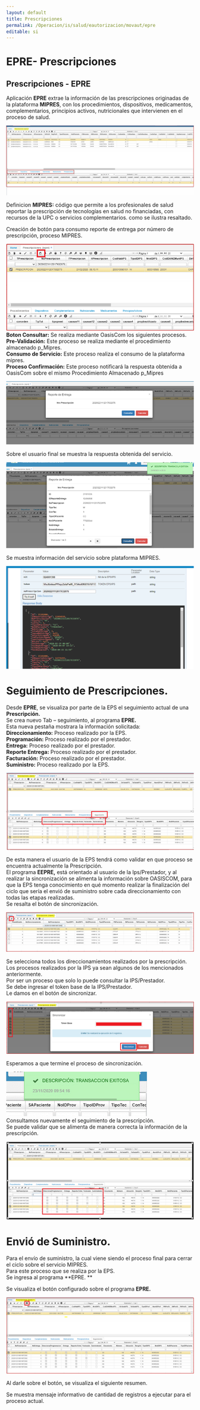 ```yaml
---  
layout: default  
title: Prescripciones 
permalink: /Operacion/is/salud/eautorizacion/movaut/epre  
editable: si  
---  
```


# EPRE- Prescripciones   

## Prescripciones  - EPRE  

Aplicación **EPRE**  extrae la información de las prescripciones originadas de la plataforma **MIPRES**, con los procedimientos, dispositivos, medicamentos, complementarios, principios activos, nutricionales que intervienen en el proceso de salud.  

![](epre1.png) 

Definicion **MIPRES:** código que permite a los profesionales de salud reportar la prescripción de tecnologías en salud no financiadas, con recursos de la UPC o servicios complementarios. como se ilustra resaltado.  

Creación de botón para consumo reporte de entrega por número de prescripción, proceso MIPRES.  

![](epre2.png)  
**Boton Consultar:** Se realiza mediante OasisCom los siguientes procesos.  
**Pre-Validación:** Este proceso se realiza mediante el procedimiento almacenado p_Mipres.  
**Consumo de Servicio:** Este proceso realiza el consumo de la plataforma mipres.  
**Proceso Confirmación:** Este proceso notificará la respuesta obtenida a OasisCom sobre el mismo Procedimiento Almacenado p_Mipres  

![](epre3.png)  

Sobre el usuario final se muestra la respuesta obtenida del servicio.  

![](epre4.png)  

Se muestra información del servicio sobre plataforma MIPRES.  

![](epre5.png)  

# Seguimiento de Prescripciones.  

Desde **EPRE**, se  visualiza por parte de la EPS el seguimiento actual de una **Prescripción.**  
Se crea nuevo Tab – seguimiento, al programa **EPRE.**  
Esta nueva pestaña mostrara la información solicitada:  
**Direccionamiento:** Proceso realizado por la EPS.    
**Programación:** Proceso realizado por el prestador.  
**Entrega:** Proceso realizado por el prestador.  
**Reporte Entrega:** Proceso realizado por el prestador.  
**Facturación:** Proceso realizado por el prestador.  
**Suministro:** Proceso realizado por la EPS.  

![](epre5_01.png)  

De esta manera el usuario de la EPS tendrá como validar en que proceso se encuentra actualmente la Prescripción.    
El programa **EEPRE,** está orientado al usuario de la Ips/Prestador, y al realizar la sincronización se alimenta la información sobre OASISCOM,  para que la EPS tenga conocimiento en qué momento realizar la finalización del ciclo que sería el envió de suministro sobre cada direccionamiento con todas las etapas realizadas.  
Se resalta el botón de sincronización.  

![](epre5_02.png)  

Se selecciona todos los direccionamientos realizados por la prescripción.  
Los procesos realizados por la IPS ya sean algunos de los mencionados anteriormente.  
Por ser un proceso que solo lo puede consultar la IPS/Prestador.  
Se debe ingresar el token base de la IPS/Prestador.  
Le damos en el botón de sincronizar.  

![](epre5_03.png)  

Esperamos a que termine el proceso de sincronización.  

![](epre5_04.png)  
Consultamos nuevamente el seguimiento de la prescripción.  
Se puede validar que se alimenta de manera correcta la información de la prescripción.  

![](epre5_06.png)  

 # Envió de Suministro.  

Para el envío de suministro, la cual viene siendo el proceso final para cerrar el ciclo sobre el servicio MIPRES.  
Para este proceso que se realiza por la EPS.  
Se ingresa al programa **EPRE. **

Se visualiza el botón configurado sobre el programa **EPRE.**  

![](epre6.png)  

Al darle sobre el botón, se visualiza el siguiente resumen.  

Se muestra mensaje informativo de cantidad de registros a ejecutar para el proceso actual.  



















